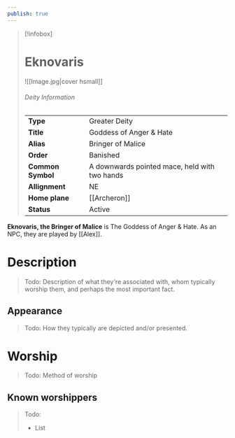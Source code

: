 ```yaml
---
publish: true
---
```

> [!infobox]  
> # Eknovaris
> ![[Image.jpg|cover hsmall]]  
> ###### Deity Information
> | | |  
> |---|---|  
> | **Type** | Greater Deity |
> | **Title** | Goddess of Anger & Hate |
> | **Alias** | Bringer of Malice |
> | **Order** | Banished |
> | **Common Symbol** | A downwards pointed mace, held with two hands |
> | **Allignment** | NE |
> | **Home plane** | [[Archeron]] |
> | **Status** | Active |

**Eknovaris, the Bringer of Malice** is The Goddess of Anger & Hate. As an NPC, they are played by [[Alex]].
# Description
> Todo: Description of what they're associated with, whom typically worship them, and perhaps the most important fact.
## Appearance
> Todo: How they typically are depicted and/or presented.
# Worship
> Todo: Method of worship
## Known worshippers
> Todo: 
> - List
